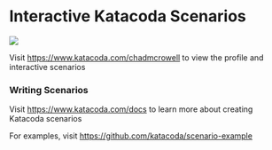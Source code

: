 # Interactive Katacoda Scenarios

[![](http://shields.katacoda.com/katacoda/chadmcrowell/count.svg)](https://www.katacoda.com/chadmcrowell "Get your profile on Katacoda.com")

Visit https://www.katacoda.com/chadmcrowell to view the profile and interactive scenarios

### Writing Scenarios

Visit https://www.katacoda.com/docs to learn more about creating Katacoda scenarios

For examples, visit https://github.com/katacoda/scenario-example
